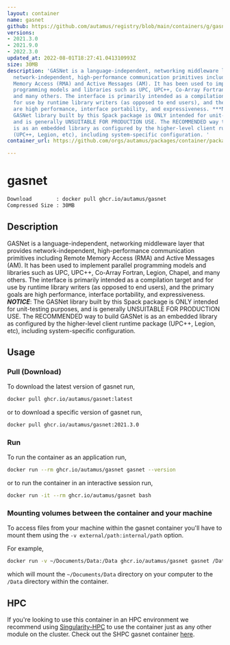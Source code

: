 ```yaml
---
layout: container
name: gasnet
github: https://github.com/autamus/registry/blob/main/containers/g/gasnet/spack.yaml
versions:
- 2021.3.0
- 2021.9.0
- 2022.3.0
updated_at: 2022-08-01T18:27:41.041310993Z
size: 30MB
description: 'GASNet is a language-independent, networking middleware layer that provides
  network-independent, high-performance communication primitives including Remote
  Memory Access (RMA) and Active Messages (AM). It has been used to implement parallel
  programming models and libraries such as UPC, UPC++, Co-Array Fortran, Legion, Chapel,
  and many others. The interface is primarily intended as a compilation target and
  for use by runtime library writers (as opposed to end users), and the primary goals
  are high performance, interface portability, and expressiveness. ***NOTICE***: The
  GASNet library built by this Spack package is ONLY intended for unit-testing purposes,
  and is generally UNSUITABLE FOR PRODUCTION USE. The RECOMMENDED way to build GASNet
  is as an embedded library as configured by the higher-level client runtime package
  (UPC++, Legion, etc), including system-specific configuration. '
container_url: https://github.com/orgs/autamus/packages/container/package/gasnet

---
```

# gasnet
```bash 
Download        : docker pull ghcr.io/autamus/gasnet
Compressed Size : 30MB
```

## Description
GASNet is a language-independent, networking middleware layer that provides network-independent, high-performance communication primitives including Remote Memory Access (RMA) and Active Messages (AM). It has been used to implement parallel programming models and libraries such as UPC, UPC++, Co-Array Fortran, Legion, Chapel, and many others. The interface is primarily intended as a compilation target and for use by runtime library writers (as opposed to end users), and the primary goals are high performance, interface portability, and expressiveness. ***NOTICE***: The GASNet library built by this Spack package is ONLY intended for unit-testing purposes, and is generally UNSUITABLE FOR PRODUCTION USE. The RECOMMENDED way to build GASNet is as an embedded library as configured by the higher-level client runtime package (UPC++, Legion, etc), including system-specific configuration. 

## Usage
### Pull (Download)
To download the latest version of gasnet run,

```bash
docker pull ghcr.io/autamus/gasnet:latest
```

or to download a specific version of gasnet run,

```bash
docker pull ghcr.io/autamus/gasnet:2021.3.0
```
### Run
To run the container as an application run,
```bash
docker run --rm ghcr.io/autamus/gasnet gasnet --version
```

or to run the container in an interactive session run,
```bash
docker run -it --rm ghcr.io/autamus/gasnet bash
```

### Mounting volumes between the container and your machine
To access files from your machine within the gasnet container you'll have to mount them using the `-v external/path:internal/path` option.

For example,
```bash
docker run -v ~/Documents/Data:/Data ghcr.io/autamus/gasnet gasnet /Data/myData.csv
```
which will mount the `~/Documents/Data` directory on your computer to the `/Data` directory within the container.

## HPC
If you're looking to use this container in an HPC environment we recommend using [Singularity-HPC](https://singularity-hpc.readthedocs.io) to use the container just as any other module on the cluster. Check out the SHPC gasnet container [here](https://singularityhub.github.io/singularity-hpc/r/ghcr.io-autamus-gasnet/).